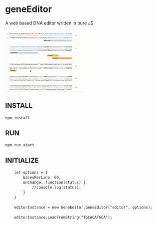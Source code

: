 # geneEditor
A web based DNA editor written in pure JS


<img src="https://github.com/lrondanini/geneEditor/blob/main/video.gif" alt="drawing" width="50%"/>

## INSTALL

```
npm install
```

## RUN

```
npm run start
```


## INITIALIZE

```
    let options = {
		basesPerLine: 60,
		onChange: function(status) {
			//console.log(status);
		}
	}

	editorInstance = new GeneEditor.GeneEditor("editor", options);

	editorInstance.LoadFromString("TGCACATGCA");
	
```


